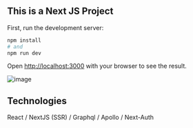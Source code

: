 ## This is a Next JS Project

First, run the development server:

```bash
npm install
# and
npm run dev
```

Open [http://localhost:3000](http://localhost:3000) with your browser to see the result.

![image](https://user-images.githubusercontent.com/48220261/119269618-e862ba80-bbf8-11eb-88ee-a0b85dbec440.png)

## Technologies

React / NextJS (SSR) / Graphql / Apollo / Next-Auth
